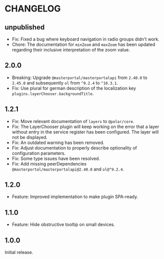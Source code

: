 # CHANGELOG

## unpublished

- Fix: Fixed a bug where keyboard navigation in radio groups didn't work.
- Chore: The documentation for `minZoom` and `maxZoom` has been updated regarding their inclusive interpretation of the zoom value.

## 2.0.0

- Breaking: Upgrade `@masterportal/masterportalapi` from `2.40.0` to `2.45.0` and subsequently `ol` from `^9.2.4` to `^10.3.1`.
- Fix: Use plural for german description of the localization key `plugins.layerChooser.backgroundTitle`.

## 1.2.1

- Fix: Move relevant documentation of `layers` to `@polar/core`.
- Fix: The LayerChooser plugin will keep working on the error that a layer without entry in the service register has been configured. The layer will not be displayed.
- Fix: An outdated warning has been removed.
- Fix: Adjust documentation to properly describe optionality of configuration parameters.
- Fix: Some type issues have been resolved.
- Fix: Add missing peerDependencies `@masterportal/masterportalapi@2.40.0` and `ol@^9.2.4`.

## 1.2.0

- Feature: Improved implementation to make plugin SPA-ready.

## 1.1.0

- Feature: Hide obstructive tooltip on small devices.

## 1.0.0

Initial release.
